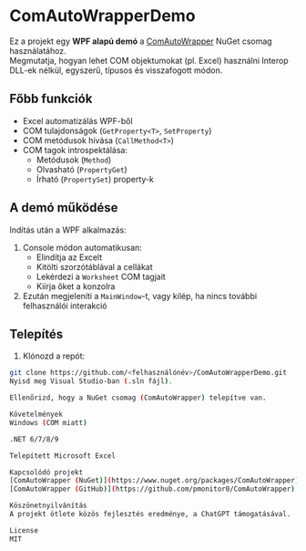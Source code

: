 # ComAutoWrapperDemo

Ez a projekt egy **WPF alapú demó** a [ComAutoWrapper](https://www.nuget.org/packages/ComAutoWrapper) NuGet csomag használatához.  
Megmutatja, hogyan lehet COM objektumokat (pl. Excel) használni Interop DLL-ek nélkül, egyszerű, típusos és visszafogott módon.

## Főbb funkciók

- Excel automatizálás WPF-ből
- COM tulajdonságok (`GetProperty<T>`, `SetProperty`)
- COM metódusok hívása (`CallMethod<T>`)
- COM tagok introspektálása:  
  - Metódusok (`Method`)
  - Olvasható (`PropertyGet`)
  - Írható (`PropertySet`) property-k

## A demó működése

Indítás után a WPF alkalmazás:

1. Console módon automatikusan:
   - Elindítja az Excelt
   - Kitölti szorzótáblával a cellákat
   - Lekérdezi a `Worksheet` COM tagjait
   - Kiírja őket a konzolra
2. Ezután megjeleníti a `MainWindow`-t, vagy kilép, ha nincs további felhasználói interakció

## Telepítés

1. Klónozd a repót:
```bash
git clone https://github.com/<felhasználónév>/ComAutoWrapperDemo.git
Nyisd meg Visual Studio-ban (.sln fájl).

Ellenőrizd, hogy a NuGet csomag (ComAutoWrapper) telepítve van.

Követelmények
Windows (COM miatt)

.NET 6/7/8/9

Telepített Microsoft Excel

Kapcsolódó projekt
[ComAutoWrapper (NuGet)](https://www.nuget.org/packages/ComAutoWrapper)
[ComAutoWrapper (GitHub)](https://github.com/pmonitor0/ComAutoWrapper)

Köszönetnyilvánítás
A projekt ötlete közös fejlesztés eredménye, a ChatGPT támogatásával.

License
MIT
